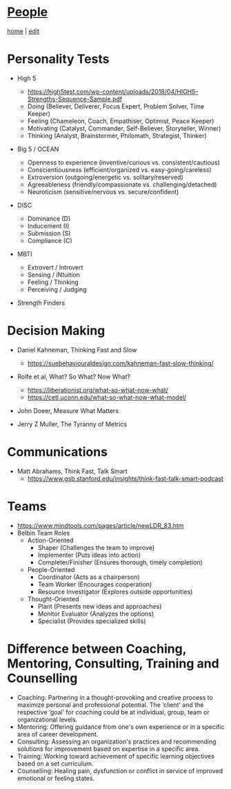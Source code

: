 # [People](https://alwinwoo.github.io/pages/people.html)
[home](https://alwinwoo.github.io/) | [edit](https://github.com/alwinwoo/alwinwoo.github.io/edit/master/pages/people.md)

# Personality Tests

- High 5
  - https://high5test.com/wp-content/uploads/2018/04/HIGH5-Strengths-Sequence-Sample.pdf
  - Doing (Believer, Deliverer, Focus Expert, Problem Solver, Time Keeper)
  - Feeling (Chameleon, Coach, Empathiser, Optimist, Peace Keeper)
  - Motivating (Catalyst, Commander, Self-Believer, Storyteller, Winner)
  - Thinking (Analyst, Brainstormer, Philomath, Strategist, Thinker)

- Big 5 / OCEAN
  - Openness to experience (inventive/curious vs. consistent/cautious)
  - Conscientiousness (efficient/organized vs. easy-going/careless)
  - Extroversion (outgoing/energetic vs. solitary/reserved)
  - Agreeableness (friendly/compassionate vs. challenging/detached)
  - Neuroticism (sensitive/nervous vs. secure/confident)

- DISC
  - Dominance (D)
  - Inducement (I)
  - Submission (S)
  - Compliance (C)

- MBTI
  - Extrovert / Introvert
  - Sensing / iNtuition
  - Feeling / Thinking
  - Perceiving / Judging

- Strength Finders

# Decision Making

  - Daniel Kahneman, Thinking Fast and Slow 
    - https://suebehaviouraldesign.com/kahneman-fast-slow-thinking/

  - Rolfe et al, What? So What? Now What?
    - https://liberationist.org/what-so-what-now-what/
    - https://cetl.uconn.edu/what-so-what-now-what-model/
  
  - John Doeer, Measure What Matters
  - Jerry Z Muller, The Tyranny of Metrics
  
# Communications

  - Matt Abrahams, Think Fast, Talk Smart
    - https://www.gsb.stanford.edu/insights/think-fast-talk-smart-podcast
  
# Teams
  - https://www.mindtools.com/pages/article/newLDR_83.htm
  - Belbin Team Roles
    - Action-Oriented
      - Shaper (Challenges the team to improve)
      - Implementer (Puts ideas into action)
      - Completer/Finisher (Ensures thorough, timely completion)
    - People-Oriented
      - Coordinator (Acts as a chairperson)
      - Team Worker (Encourages cooperation)
      - Resource Investigator (Explores outside opportunities)
    - Thought-Oriented
      - Plant (Presents new ideas and approaches)
      - Monitor Evaluator (Analyzes the options)
      - Specialist (Provides specialized skills)
  
# Difference between Coaching, Mentoring, Consulting, Training and Counselling
  - Coaching: Partnering in a thought-provoking and creative process to maximize personal and professional potential. The ‘client’ and the respective ‘goal’ for coaching could be at individual, group, team or organizational levels.  
  - Mentoring:  Offering guidance from one's own experience or in a specific area of career development.   
  - Consulting:  Assessing an organization's practices and recommending solutions for improvement based on expertise in a specific area. 
  - Training: Working toward achievement of specific learning objectives based on a set curriculum.
  - Counselling:  Healing pain, dysfunction or conflict in service of improved emotional or feeling states. 

